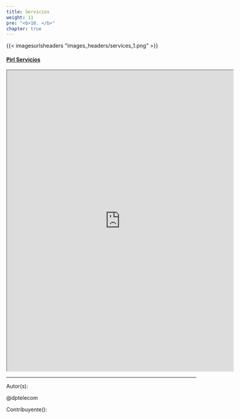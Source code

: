 ```yaml
---
title: Servicios
weight: 11
pre: "<b>10. </b>"
chapter: true
---
```


{{< imagesurlsheaders "images_headers/services_1.png"  >}}



#### [Pirl Servicios](https://services.pirl.io "PirlServices")
<iframe width="600"
    height="800" src="https://services.pirl.io">
</iframe>







---
Autor(s):

@dptelecom

Contribuyente():
